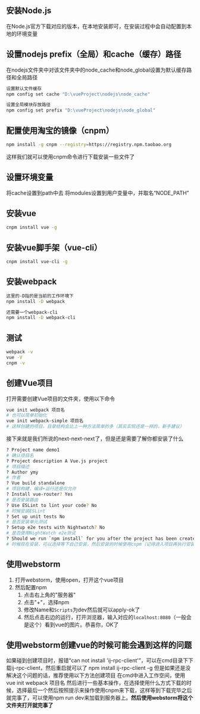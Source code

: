 ## 安装Node.js

在Node.js官方下载对应的版本，在本地安装即可，在安装过程中会自动配置到本地的环境变量

## 设置nodejs prefix（全局）和cache（缓存）路径

在nodejs文件夹中对该文件夹中的node_cache和node_global设置为默认缓存路径和全局路径

```bash
设置默认文件缓存
npm config set cache "D:\vueProject\nodejs\node_cache"
```

```bash
设置全局模块存放路径
npm config set prefix "D:\vueProject\nodejs\node_global"
```

## 配置使用淘宝的镜像（cnpm）

```bash
npm install -g cnpm --registry=https://registry.npm.taobao.org
```

这样我们就可以使用cnpm命令进行下载安装一些文件了

## 设置环境变量

将cache设置到path中去
将modules设置到用户变量中，并取名“NODE_PATH”

## 安装vue

```bash
cnpm install vue -g
```

## 安装vue脚手架（vue-cli）

```bash
cnpm install vue-cli -g
```

## 安装webpack

```bash
这里的-D指的是当前的工作环境下
npm install -D webpack
```

```bash
还需要一个webpack-cli
npm install -D webpack-cli
```

## 测试

```bash
webpack -v
vue -V
cnpm -v
```

## 创建Vue项目

打开需要创建Vue项目的文件夹，使用以下命令

```bash
vue init webpack 项目名
# 也可以简单初始化
vue init webpack-simple 项目名
# 这样创建的项目，目录结构会比上一种方法简单的多（其实实现还是一样的，新手建议）
```

接下来就是我们所说的next-next-next了，但是还是需要了解你都安装了什么

```bash
? Project name demo1
# 确认项目名
? Project description A Vue.js project
# 项目描述
? Author ymy
# 作者
? Vue build standalone
# 项目构建，编译+运行还是仅允许
? Install vue-router? Yes
# 是否安装路由
? Use ESLint to lint your code? No
# 时候安装ESLint
? Set up unit tests No
# 是否安装单元测试
? Setup e2e tests with Nightwatch? No
# 是否使用NightWatch e2e测试
? Should we run `npm install` for you after the project has been created? (recommended) no
# 时候现在安装，可以选择等下自己安装，然后安装的时候使用cnpm（记得进入项目再执行安装）
```

## 使用webstorm

1. 打开webstorm，使用open，打开这个vue项目
2. 然后配置npm
   1. 点击右上角的"服务器"
   2. 点击"+"，选择npm
   3. 修改Name和`Scripts`为dev然后就可以apply-ok了
   4. 然后点击右边的运行，打开浏览器，输入对应的`localhost:8080`（一般会是这个）看到vue的图片。恭喜你，OK了

## 使用webstorm创建vue的时候可能会遇到这样的问题

如果碰到创建项目时，报错“can not install 'ij-rpc-client'”，可以在cmd目录下下载ij-rpc-client，然后重启就可以了
 npm install ij-rpc-client -g
 但是如果还是没解决这个问题的话，推荐使用以下方法创建项目
 在cmd中进入工作空间，使用vue init webpack 项目名
 然后进行一些基本操作，在选择使用什么方式下载的时候，选择最后一个然后按照提示来操作使用cnpm来下载，这样等到下载完毕之后就完事了，可以使用npm run dev来加载到服务器上。**然后使用webstorm将这个文件夹打开就完事了**